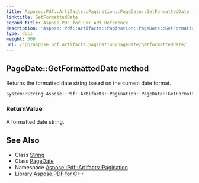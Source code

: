```yaml
---
title: Aspose::Pdf::Artifacts::Pagination::PageDate::GetFormattedDate method
linktitle: GetFormattedDate
second_title: Aspose.PDF for C++ API Reference
description: 'Aspose::Pdf::Artifacts::Pagination::PageDate::GetFormattedDate method. Returns the formatted date string based on the current date format in C++.'
type: docs
weight: 500
url: /cpp/aspose.pdf.artifacts.pagination/pagedate/getformatteddate/
---
```

## PageDate::GetFormattedDate method


Returns the formatted date string based on the current date format.

```cpp
System::String Aspose::Pdf::Artifacts::Pagination::PageDate::GetFormattedDate()
```


### ReturnValue

A formatted date string.

## See Also

* Class [String](../../../system/string/)
* Class [PageDate](../)
* Namespace [Aspose::Pdf::Artifacts::Pagination](../../)
* Library [Aspose.PDF for C++](../../../)
